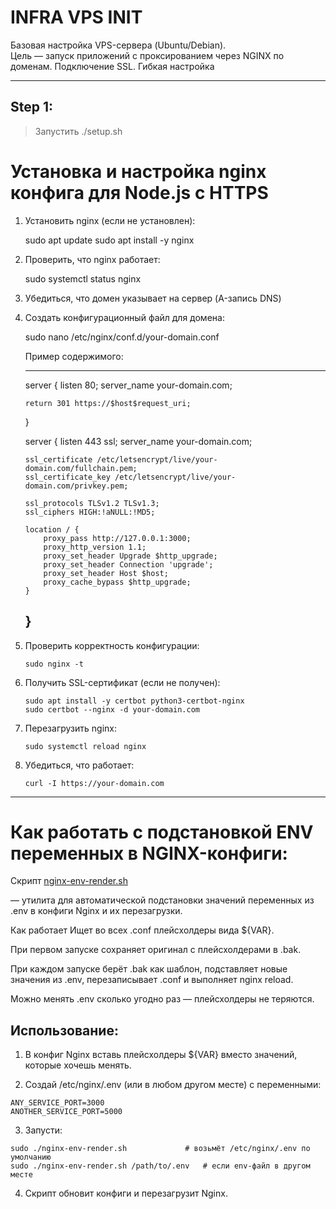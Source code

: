 # INFRA VPS INIT

Базовая настройка VPS-сервера (Ubuntu/Debian).  
Цель — запуск приложений с проксированием через NGINX по доменам.
Подключение SSL. Гибкая настройка

---

## Step 1:
> Запустить ./setup.sh

# Установка и настройка nginx конфига для Node.js с HTTPS

1. Установить nginx (если не установлен):

   sudo apt update
   sudo apt install -y nginx

2. Проверить, что nginx работает:

   sudo systemctl status nginx

3. Убедиться, что домен указывает на сервер (A-запись DNS)

4. Создать конфигурационный файл для домена:

   sudo nano /etc/nginx/conf.d/your-domain.conf

   Пример содержимого:

   ---
   server {
       listen 80;
       server_name your-domain.com;

       return 301 https://$host$request_uri;
   }

   server {
       listen 443 ssl;
       server_name your-domain.com;

       ssl_certificate /etc/letsencrypt/live/your-domain.com/fullchain.pem;
       ssl_certificate_key /etc/letsencrypt/live/your-domain.com/privkey.pem;

       ssl_protocols TLSv1.2 TLSv1.3;
       ssl_ciphers HIGH:!aNULL:!MD5;

       location / {
           proxy_pass http://127.0.0.1:3000;
           proxy_http_version 1.1;
           proxy_set_header Upgrade $http_upgrade;
           proxy_set_header Connection 'upgrade';
           proxy_set_header Host $host;
           proxy_cache_bypass $http_upgrade;
       }
   }
   ---

5. Проверить корректность конфигурации:

    ```
    sudo nginx -t
    ```

6. Получить SSL-сертификат (если не получен):

    ```
   sudo apt install -y certbot python3-certbot-nginx
   sudo certbot --nginx -d your-domain.com
   ```

7. Перезагрузить nginx:

    ```
   sudo systemctl reload nginx
    ```

8. Убедиться, что работает:

    ```
   curl -I https://your-domain.com
    ```



---

# Как работать с подстановкой ENV переменных в NGINX-конфиги:

Скрипт [nginx-env-render.sh](./nginx-env-render.sh)

 — утилита для автоматической подстановки значений переменных из .env в конфиги Nginx и их перезагрузки.

Как работает
Ищет во всех .conf плейсхолдеры вида ${VAR}.

При первом запуске сохраняет оригинал с плейсхолдерами в .bak.

При каждом запуске берёт .bak как шаблон, подставляет новые значения из .env, перезаписывает .conf и выполняет nginx reload.

Можно менять .env сколько угодно раз — плейсхолдеры не теряются.

## Использование:

 1. В конфиг Nginx вставь плейсхолдеры ${VAR} вместо значений, которые хочешь менять.
 
 2. Создай /etc/nginx/.env (или в любом другом месте) с переменными:
  ```
  ANY_SERVICE_PORT=3000
  ANOTHER_SERVICE_PORT=5000
  ```
 3. Запусти:
  ```
  sudo ./nginx-env-render.sh             # возьмёт /etc/nginx/.env по умолчанию
  sudo ./nginx-env-render.sh /path/to/.env   # если env-файл в другом месте
  ```
  
 4. Скрипт обновит конфиги и перезагрузит Nginx.

